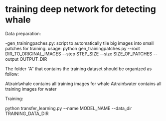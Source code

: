 # training deep network for detecting whale

Data preparation:

-gen_trainingpaches.py: script to automatically tile big images into small patches for training.
usage:
python gen_trainingpatches.py --root DIR_TO_ORIGINAL_IMAGES --step STEP_SIZE --size SIZE_OF_PATCHES --output OUTPUT_DIR

The folder “A” that contains the training dataset should be organized as follow:

A\train\whale contains all training images for whale
A\train\water contains all training images for water 


Training: 

python transfer_learning.py --name MODEL_NAME --data_dir TRAINING_DATA_DIR

